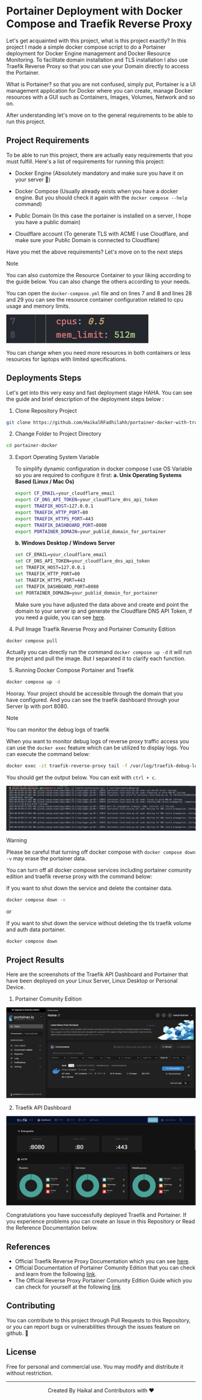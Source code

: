 # Portainer Deployment with Docker Compose and Traefik Reverse Proxy

Let's get acquainted with this project, what is this project exactly? In this project I made a simple docker compose script to do a Portainer deployment for Docker Engine management and Docker Resource Monitoring. To facilitate domain installation and TLS installation I also use Traefik Reverse Proxy so that you can use your Domain directly to access the Portainer.

What is Portainer? so that you are not confused, simply put, Portainer is a UI management application for Docker where you can create, manage Docker resources with a GUI such as Containers, Images, Volumes, Network and so on.

After understanding let's move on to the general requirements to be able to run this project.

## Project Requirements

To be able to run this project, there are actually easy requirements that you must fulfill. Here's a list of requirements for running this project:

- Docker Engine (Absolutely mandatory and make sure you have it on your server 🐳)

- Docker Compose (Usually already exists when you have a docker engine. But you should check it again with the `docker compose --help` command)

- Public Domain (In this case the portainer is installed on a server, I hope you have a public domain)

- Cloudflare account (To generate TLS with ACME I use Cloudflare, and make sure your Public Domain is connected to Cloudflare)

Have you met the above requirements? Let's move on to the next steps

> [!NOTE]
> You can also customize the Resource Container to your liking according to the guide below. You can also change the others according to your needs.

You can open the `docker-compose.yml` file and on lines 7 and 8 and lines 28 and 29 you can see the resource container configuration related to cpu usage and memory limits.

![Container Resource Config](./assets/resource-config.png)

You can change when you need more resources in both containers or less resources for laptops with limited specifications.

## Deployments Steps

Let's get into this very easy and fast deployment stage HAHA. You can see the guide and brief description of the deployment steps below :

1. Clone Repository Project

```bash
git clone https://github.com/HaikalRFadhilahh/portainer-docker-with-traefik-rp.git portainer-docker
```

2. Change Folder to Project Directory

```bash
cd portainer-docker
```

3. Export Operating System Variable

   To simplify dynamic configuration in docker compose I use OS Variable so you are required to configure it first:
   **a. Unix Operating Systems Based (Linux / Mac Os)**

   ```bash
   export CF_EMAIL=your_cloudflare_email
   export CF_DNS_API_TOKEN=your_cloudflare_dns_api_token
   export TRAEFIK_HOST=127.0.0.1
   export TRAEFIK_HTTP_PORT=80
   export TRAEFIK_HTTPS_PORT=443
   export TRAEFIK_DASHBOARD_PORT=8080
   export PORTAINER_DOMAIN=your_publid_domain_for_portainer
   ```

   **b. Windows Desktop / Windows Server**

   ```bash
   set CF_EMAIL=your_cloudflare_email
   set CF_DNS_API_TOKEN=your_cloudflare_dns_api_token
   set TRAEFIK_HOST=127.0.0.1
   set TRAEFIK_HTTP_PORT=80
   set TRAEFIK_HTTPS_PORT=443
   set TRAEFIK_DASHBOARD_PORT=8080
   set PORTAINER_DOMAIN=your_publid_domain_for_portainer
   ```

   Make sure you have adjusted the data above and create and point the domain to your server ip and generate the Cloudflare DNS API Token, if you need a guide, you can see [here](https://developers.cloudflare.com/fundamentals/api/get-started/create-token/).

4. Pull Image Traefik Reverse Proxy and Portainer Comunity Edition

```bash
docker compose pull
```

Actually you can directly run the command `docker compose up -d` it will run the project and pull the image. But I separated it to clarify each function.

5. Running Docker Compose Portainer and Traefik

```bash
docker compose up -d
```

Hooray. Your project should be accessible through the domain that you have configured. And you can see the traefik dashboard through your Server Ip with port 8080.

> [!NOTE]
> You can monitor the debug logs of traefik

When you want to monitor debug logs of reverse proxy traffic access you can use the `docker exec` feature which can be utilized to display logs. You can execute the command below:

```bash
docker exec -it traefik-reverse-proxy tail -f /var/log/traefik-debug-log
```

You should get the output below. You can exit with `ctrl + c`.

![Traefik Debug Logging](./assets/traefik-log.png)

> [!WARNING]
> Please be careful that turning off docker compose with `docker compose down -v` may erase the portainer data.

You can turn off all docker compose services including portainer comunity edition and traefik reverse proxy with the command below:

If you want to shut down the service and delete the container data.

```bash
docker compose down -v
```

or

If you want to shut down the service without deleting the tls traefik volume and auth data portainer.

```bash
docker compose down
```

## Project Results

Here are the screenshots of the Traefik API Dashboard and Portainer that have been deployed on your Linux Server, Linux Desktop or Personal Device.

1. Portainer Comunity Edition

![Portainer Dashboard](./assets/portainer-ce.png)

2. Traefik API Dashboard

![Traefik API Dashboard](./assets/traefik-dashboard.png)

Congratulations you have successfully deployed Traefik and Portainer. If you experience problems you can create an Issue in this Repository or Read the Reference Documentation below.

## References

- Official Traefik Reverse Proxy Documentation which you can see [here](https://doc.traefik.io/traefik/).
- Official Documentation of Portainer Comunity Edition that you can check and learn from the following [link](https://docs.portainer.io/).
- The Official Reverse Proxy Portainer Comunity Edition Guide which you can check for yourself at the following [link](https://docs.portainer.io/advanced/reverse-proxy)

## Contributing

You can contribute to this project through Pull Requests to this Repository, or you can report bugs or vulnerabilities through the issues feature on github. 🐳

## License

Free for personal and commercial use. You may modify and distribute it without restriction.

<hr>

<p align="center">Created By Haikal and Contributors with ❤️</p>
